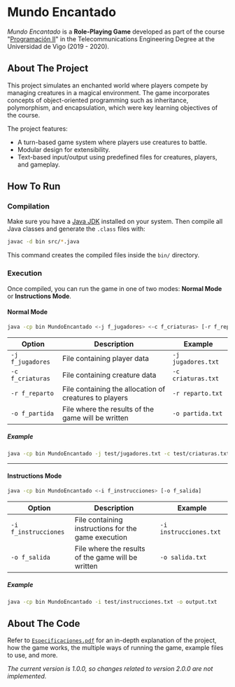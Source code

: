 # Mundo Encantado
_Mundo Encantado_ is a **Role-Playing Game** developed as part of the course "[Programación II](https://secretaria.uvigo.gal/docnet-nuevo/guia_docent/?centre=305&ensenyament=V05G301V01&assignatura=V05G301V01110&any_academic=2019_20)" in the Telecommunications Engineering Degree at the Universidad de Vigo (2019 - 2020).

## About The Project
This project simulates an enchanted world where players compete by managing creatures in a magical environment. The game incorporates concepts of object-oriented programming such as inheritance, polymorphism, and encapsulation, which were key learning objectives of the course.

The project features:
- A turn-based game system where players use creatures to battle.
- Modular design for extensibility.
- Text-based input/output using predefined files for creatures, players, and gameplay.

## How To Run
### Compilation
Make sure you have a [Java JDK](https://www.oracle.com/java/technologies/downloads/) installed on your system. Then compile all Java classes and generate the `.class` files with:
```bash
javac -d bin src/*.java
```
This command creates the compiled files inside the `bin/` directory.

### Execution
Once compiled, you can run the game in one of two modes: **Normal Mode** or **Instructions Mode**.

#### Normal Mode
```bash
java -cp bin MundoEncantado <-j f_jugadores> <-c f_criaturas> [-r f_reparto] [-o f_partida]
```
| Option | Description | Example |
|--------|-------------|---------|
| `-j f_jugadores` | File containing player data | `-j jugadores.txt` |
| `-c f_criaturas` | File containing creature data | `-c criaturas.txt` |
| `-r f_reparto` | File containing the allocation of creatures to players  | `-r reparto.txt` |
| `-o f_partida` | File where the results of the game will be written | `-o partida.txt` |
##### Example
```bash
java -cp bin MundoEncantado -j test/jugadores.txt -c test/criaturas.txt -r test/reparto.txt -o output.txt
```
---
#### Instructions Mode
```bash
java -cp bin MundoEncantado <-i f_instrucciones> [-o f_salida]
```
| Option | Description | Example |
|--------|-------------|---------|
| `-i f_instrucciones` | File containing instructions for the game execution | `-i instrucciones.txt` |
| `-o f_salida` | File where the results of the game will be written | `-o salida.txt` |
##### Example
```bash
java -cp bin MundoEncantado -i test/instrucciones.txt -o output.txt
```

## About The Code
Refer to [`Especificaciones.pdf`](Especificaciones.pdf) for an in-depth explanation of the project, how the game works, the multiple ways of running the game, example files to use, and more.

_The current version is 1.0.0, so changes related to version 2.0.0 are not implemented._
